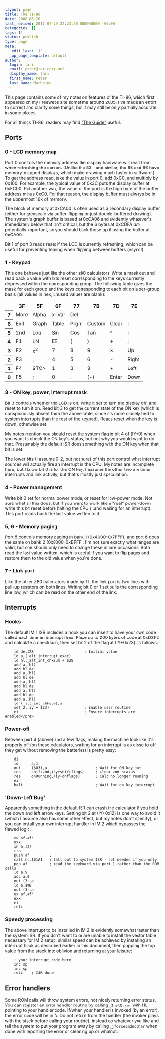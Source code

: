 ```yaml
---
layout: page
title: The TI-86
date: 2008-06-20
last_revised: 2011-07-29 22:23:20.000000000 -06:00
categories: []
tags: []
status: publish
type: page
meta:
  _edit_last: '1'
  _wp_page_template: default
author:
  login: tari
  email: peter@taricorp.net
  display_name: tari
  first_name: Peter
  last_name: Marheine
---
```


This page contains some of my notes on features of the TI-86, which first
appeared on my Freewebs site sometime around 2005. I've made an effort to
correct and clarify some things, but it may still be only partially accurate in
some places.

For all things TI-86, readers may find ["The Guide"](http://guide.ticalc.org/)
useful.

## Ports

### 0 - LCD memory map

Port 0 controls the memory address the display hardware will read from when
refreshing the screen. (Unlike the 83+ and similar, the 85 and 86 have
memory-mapped displays, which make drawing much faster in software.) To get the
address read, take the value in port 0, add 0xC0, and multiply by 0x100. For
example, the typical value of 0x3C puts the display buffer at 0xFC00. Put
another way, the value of the port is the high byte of the buffer address minus
0xC0. For that reason, the display buffer must always be in the uppermost 16k of
memory.

The block of memory at 0xCA00 is often used as a secondary display buffer
(either for greyscale via buffer-flipping or just double-buffered drawing). The
system's graph buffer is based at 0xCA06 and evidently whatever's immediately
below that isn't critical, but the 6 bytes at 0xCDFA *are* potentially
important, so you should back those up if using the buffer at 0xCA00.

Bit 1 of port 3 reads reset if the LCD is currently refreshing, which can be
useful for preventing tearing when flipping between buffers (vsync!).

### 1 - Keypad

This one behaves just like the other z80 calculators. Write a mask out and read
back a value with bits reset corresponding to the keys currently depressed
within the corresponding group. The following table gives the mask for each
group and the keys corresponding to each bit on a per-group basis (all values in
hex, unused values are blank):

<table>
<tbody>
<tr>
<th></th>
<th>3F</th>
<th>5F</th>
<th>6F</th>
<th>77</th>
<th>7B</th>
<th>7D</th>
<th>7E</th>
</tr>
<tr>
<th>7</th>
<td>More</td>
<td>Alpha</td>
<td>x-Var</td>
<td>Del</td>
<td></td>
<td></td>
<td></td>
</tr>
<tr>
<th>6</th>
<td>Exit</td>
<td>Graph</td>
<td>Table</td>
<td>Prgm</td>
<td>Custom</td>
<td>Clear</td>
<td>;</td>
</tr>
<tr>
<th>5</th>
<td>2nd</td>
<td>Log</td>
<td>Sin</td>
<td>Cos</td>
<td>Tan</td>
<td>^</td>
<td>;</td>
</tr>
<tr>
<th>4</th>
<td>F1</td>
<td>LN</td>
<td>EE</td>
<td>(</td>
<td>)</td>
<td>÷</td>
<td>;</td>
</tr>
<tr>
<th>3</th>
<td>F2</td>
<td>x<sup>2</sup></td>
<td>7</td>
<td>8</td>
<td>9</td>
<td>×</td>
<td>Up</td>
</tr>
<tr>
<th>2</th>
<td>F3</td>
<td>,</td>
<td>4</td>
<td>5</td>
<td>6</td>
<td>-</td>
<td>Right</td>
</tr>
<tr>
<th>1</th>
<td>F4</td>
<td>STO&gt;</td>
<td>1</td>
<td>2</td>
<td>3</td>
<td>+</td>
<td>Left</td>
</tr>
<tr>
<th>0</th>
<td>F5</td>
<td>;</td>
<td>0</td>
<td>.</td>
<td>(-)</td>
<td>Enter</td>
<td>Down</td>
</tr>
</tbody>
</table>

### 3 - ON key, power, interrupt mask

Bit 3 controls whether the LCD is on. Write it set to turn the display off, and
reset to turn it on. Read bit 3 to get the current state of the ON key (which is
conspicuously absent from the above table, since it's more closely tied to
system interrupts than the rest of the keypad). Reads reset when the key is
down, otherwise set.

My notes mention you should reset the system flag in bit 4 of (IY+9) when you
want to check the ON key's status, but not why you would want to do that.
Presumably the default ISR does something with the ON key when that bit is set.

The lower bits (I assume 0-2, but not sure) of this port control what interrupt
sources will actually fire an interrupt in the CPU. My notes are incomplete
here, but I know bit 0 is for the ON key. I assume the other two are timer
interrupts and link activity, but that's mostly just speculation.

### 4 - Power management

Write bit 0 set for normal power mode, or reset for low-power mode. Not sure
what all this does, but if you want to work like a "real" power-down write this
bit reset before halting the CPU (..and waiting for an interrupt). This port
reads back the last value written to it.

### 5, 6 - Memory paging

Port 5 controls memory paging in bank 1 (0x4000-0x7FFF), and port 6 does the
same on bank 2 (0x8000-0xBFFF). I'm not sure exactly what ranges are valid, but
one should only need to change these in rare occasions. Both read the last value
written, which is useful if you want to flip pages and restore them to the old
value when you're done.

### 7 - Link port

Like the other Z80 calculators made by TI, the link port is two lines with
pull-up resistors on both lines. Writing bit 0 or 1 set pulls the corresponding
line low, which can be read on the other end of the link.

## Interrupts

### Hooks

The default IM 1 ISR includes a hook you can insert to have your own code called
each time an interrupt fires. Place up to 200 bytes of code at 0xD2FE and
calculate a checksum, then set bit 2 of the flag at (IY+0x23) as follows:

```
    ld de,$28                       ; Initial value
    ld a,(_alt_interrupt_exec)
    ld hl,_alt_int_chksum + $28
    add a,(hl)
    add hl,de
    add a,(hl)
    add hl,de
    add a,(hl)
    add hl,de
    add a,(hl)
    add hl,de
    add a,(hl)
    ld (_alt_int_chksum),a
    set 2,(iy + $23)                ; Enable user routine
    ei                              ; Ensure interrupts are enabled</pre>
```

### Power-off

Between port 4 (above) and a few flags, making the machine look like it's
properly off (on these calculators, waiting for an interrupt is as close to off
they get without removing the batteries) is pretty easy:

```
    di
    ld      a,1
    out     ($03),a                      ; Wait for ON key int
    res     shift2nd,(iy+shiftflags)     ; Clear 2nd status
    res     onRunning,(iy+onflags)       ; Calc no longer running
    ei
    halt                                 ; Wait for on key interrupt
```

### 'Down-Left Bug'

Apparently something in the default ISR can crash the calculator if you hold the down and left arrow keys. Setting bit 2 at (IY+0x12) is one way to avoid it (which I assume also has some other effect, but my notes don't specify), or you can install your own interrupt handler in IM 2 which bypasses the flawed logic:

```
    ex af,af'
    exx
    in a,(3)
    rra
    push af         ; 
    call nc,$01A1   ; Call out to system ISR - not needed if you only
    pop af          ; read the keyboard via port 1 rather than the ROM calls
    ld a,9
    adc a,0
    out (3),a
    ld a,$0B
    out (3),a
    ex af,af'
    exx
    ei
    reti
```

### Speedy processing

The above interrupt to be installed in IM 2 is evidently somewhat faster than the system ISR. If you don't want to or are unable to install the vector table necessary for IM 2 setup, similar speed can be achieved by installing an interrupt hook as described earlier in this document, then popping the top value from the stack into oblivion and returning at your leisure:

```
    ; your interrupt code here
    inc sp
    inc sp
    reti    ; ISR done
```

## Error handlers

Some ROM calls will throw system errors, not nicely returning error status. You
can register an error handler routine by calling `_InstError` with HL pointing to
your handler code. If/when your handler is invoked (by an error), the error code
will be in A. Do not return from the handler (the invoker plays with the stack
before calling your routine), instead do whatever you like and tell the system
to put your program away by calling `_jforcecmdnochar` when done with reporting
the error or cleaning up or whatnot.
